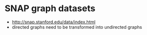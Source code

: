 # SNAP graph datasets
* http://snap.stanford.edu/data/index.html
* directed graphs need to be transformed into undirected graphs
